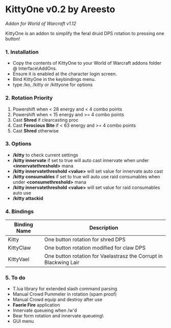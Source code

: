 # KittyOne v0.2 by Areesto
*Addon for World of Warcraft v1.12*


KittyOne is an addon to simplify the feral druid DPS rotation to pressing one button!

### 1. Installation
 - Copy the contents of KittyOne to your World of Warcraft addons folder @ Interface\AddOns.
 - Ensure it is enabled at the character login screen.
 - Bind KittyOne in the keybindings menu.
 - type /ko, /kitty or /kittyone for options

### 2. Rotation Priority
1. Powershift when < 28 energy and < 4 combo points
2. Powershift when < 15 energy and >= 4 combo points
3. Cast **Shred** if clearcasting proc
4. Cast **Ferocious Bite** if < 63 energy and >= 4 combo points
5. Cast **Shred** otherwise

### 3. Options
- **/kitty** to check current settings
- **/kitty innervate** if set to true will auto cast innervate when under **\<innervatethreshold>** mana
- **/kitty innervatethreshold \<value>** will set value for innervate auto cast
- **/kitty consumables** if set to true will auto use raid consumables when under **\<consumethreshold>** mana
- **/kitty innervatethreshold \<value>** will set value for raid consumables auto use
- **/kitty attackid**

### 4. Bindings
| Binding Name | Description |
| ------ | ------ |
| Kitty | One button rotation for shred DPS |
| KittyClaw | One button rotation modified for claw DPS|
| KittyVael | One button rotation for Vaelastrasz the Corrupt in Blackwing Lair|

### 5. To do
 - T.lua library for extended slash command parsing
 - Manual Crowd Pummeler in rotation (spam proof)
 - Manual Crowd equip and destroy after use
 - **Faerie Fire** application
 - Innervate queueing when /w'd
 - Bear form rotation and innervate queueing\
 - GUI menu
